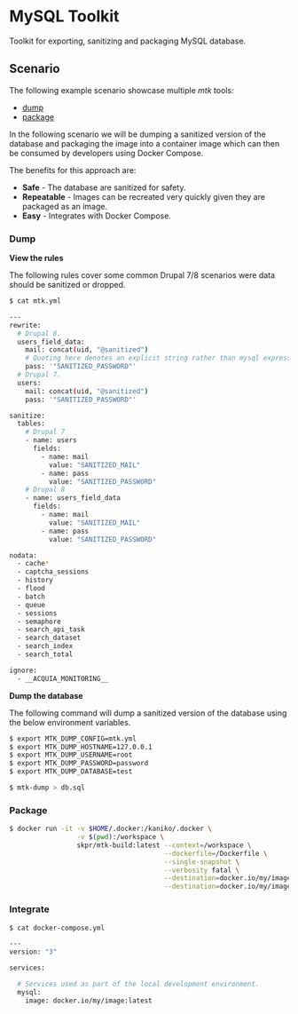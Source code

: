 MySQL Toolkit
=============

Toolkit for exporting, sanitizing and packaging MySQL database.

## Scenario

The following example scenario showcase multiple _mtk_ tools:

* [dump](/dump)
* [package](/package)

In the following scenario we will be dumping a sanitized version of the database and packaging the image into a container image which can then be consumed by developers using Docker Compose.

The benefits for this approach are:

* **Safe** - The database are sanitized for safety.
* **Repeatable** - Images can be recreated very quickly given they are packaged as an image.
* **Easy** - Integrates with Docker Compose.

### Dump

**View the rules**

The following rules cover some common Drupal 7/8 scenarios were data should be sanitized or dropped.

```bash
$ cat mtk.yml

---
rewrite:
  # Drupal 8.
  users_field_data:
    mail: concat(uid, "@sanitized")
    # Quoting here denotes an explicit string rather than mysql expression. 
    pass: '"SANITIZED_PASSWORD"'
  # Drupal 7.
  users:
    mail: concat(uid, "@sanitized")
    pass: '"SANITIZED_PASSWORD"'

sanitize:
  tables:
    # Drupal 7
    - name: users
      fields:
        - name: mail
          value: "SANITIZED_MAIL"
        - name: pass
          value: "SANITIZED_PASSWORD"
    # Drupal 8
    - name: users_field_data
      fields:
        - name: mail
          value: "SANITIZED_MAIL"
        - name: pass
          value: "SANITIZED_PASSWORD"

nodata:
  - cache*
  - captcha_sessions
  - history
  - flood
  - batch
  - queue
  - sessions
  - semaphore
  - search_api_task
  - search_dataset
  - search_index
  - search_total

ignore:
  - __ACQUIA_MONITORING__
```

**Dump the database**

The following command will dump a sanitized version of the database using the below environment variables.

```bash
$ export MTK_DUMP_CONFIG=mtk.yml
$ export MTK_DUMP_HOSTNAME=127.0.0.1
$ export MTK_DUMP_USERNAME=root
$ export MTK_DUMP_PASSWORD=password
$ export MTK_DUMP_DATABASE=test

$ mtk-dump > db.sql
```

### Package

```bash
$ docker run -it -v $HOME/.docker:/kaniko/.docker \
                 -v $(pwd):/workspace \
                 skpr/mtk-build:latest --context=/workspace \
                                       --dockerfile=/Dockerfile \
                                       --single-snapshot \
                                       --verbosity fatal \
                                       --destination=docker.io/my/image:latest \
                                       --destination=docker.io/my/image:$(date +%F)
```

### Integrate

```bash
$ cat docker-compose.yml

---
version: "3"

services:

  # Services used as part of the local development environment.
  mysql:
    image: docker.io/my/image:latest
```